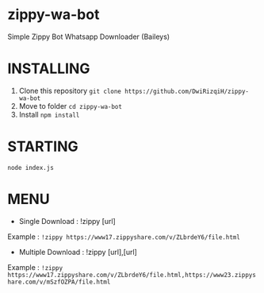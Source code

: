 # zippy-wa-bot
Simple Zippy Bot Whatsapp Downloader (Baileys)


# INSTALLING
1. Clone this repository ```git clone https://github.com/DwiRizqiH/zippy-wa-bot```
2. Move to folder ```cd zippy-wa-bot```
3. Install ```npm install```
    
# STARTING
    node index.js


# MENU
- Single Download : !zippy [url]

Example : ```!zippy https://www17.zippyshare.com/v/ZLbrdeY6/file.html```
  
- Multiple Download  : !zippy [url],[url]

Example : ```!zippy https://www17.zippyshare.com/v/ZLbrdeY6/file.html,https://www23.zippyshare.com/v/mSzfOZPA/file.html```
